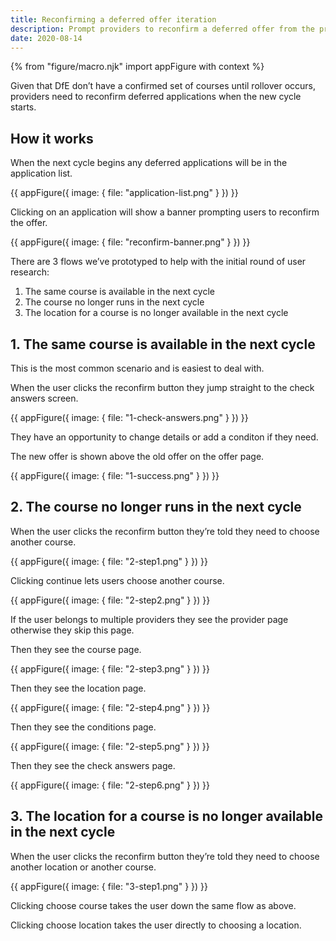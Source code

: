 ```yaml
---
title: Reconfirming a deferred offer iteration
description: Prompt providers to reconfirm a deferred offer from the previous cycle
date: 2020-08-14
---
```


{% from "figure/macro.njk" import appFigure with context %}

Given that DfE don’t have a confirmed set of courses until rollover occurs, providers need to reconfirm deferred applications when the new cycle starts.

## How it works

When the next cycle begins any deferred applications will be in the application list.

{{ appFigure({
  image: {
    file: "application-list.png"
  }
}) }}

Clicking on an application will show a banner prompting users to reconfirm the offer.

{{ appFigure({
  image: {
    file: "reconfirm-banner.png"
  }
}) }}

There are 3 flows we’ve prototyped to help with the initial round of user research:

1. The same course is available in the next cycle
2. The course no longer runs in the next cycle
3. The location for a course is no longer available in the next cycle

## 1. The same course is available in the next cycle

This is the most common scenario and is easiest to deal with.

When the user clicks the reconfirm button they jump straight to the check answers screen.

{{ appFigure({
  image: {
    file: "1-check-answers.png"
  }
}) }}

They have an opportunity to change details or add a conditon if they need.

The new offer is shown above the old offer on the offer page.

{{ appFigure({
  image: {
    file: "1-success.png"
  }
}) }}

## 2. The course no longer runs in the next cycle

When the user clicks the reconfirm button they’re told they need to choose another course.

{{ appFigure({
  image: {
    file: "2-step1.png"
  }
}) }}

Clicking continue lets users choose another course.

{{ appFigure({
  image: {
    file: "2-step2.png"
  }
}) }}

If the user belongs to multiple providers they see the provider page otherwise they skip this page.

Then they see the course page.

{{ appFigure({
  image: {
    file: "2-step3.png"
  }
}) }}

Then they see the location page.

{{ appFigure({
  image: {
    file: "2-step4.png"
  }
}) }}

Then they see the conditions page.

{{ appFigure({
  image: {
    file: "2-step5.png"
  }
}) }}

Then they see the check answers page.

{{ appFigure({
  image: {
    file: "2-step6.png"
  }
}) }}

## 3. The location for a course is no longer available in the next cycle

When the user clicks the reconfirm button they’re told they need to choose another location or another course.

{{ appFigure({
  image: {
    file: "3-step1.png"
  }
}) }}

Clicking choose course takes the user down the same flow as above.

Clicking choose location takes the user directly to choosing a location.
